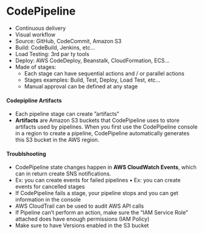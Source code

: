 # CodePipeline

- Continuous delivery
- Visual workflow
- Source: GitHub, CodeCommit, Amazon S3
- Build: CodeBuild, Jenkins, etc...
- Load Testing: 3rd par ty tools
- Deploy: AWS CodeDeploy, Beanstalk, CloudFormation, ECS...
- Made of stages:
    - Each stage can have sequential actions and / or parallel actions
    - Stages examples: Build, Test, Deploy, Load Test, etc...
    - Manual approval can be defined at any stage

#### Codepipline Artifacts
- Each pipeline stage can create ”artifacts”
- **Artifacts** are Amazon S3 buckets that CodePipeline uses to store artifacts used by pipelines. When you first use the CodePipeline console in a region to create a pipeline, CodePipeline automatically generates this S3 bucket in the AWS region.

#### Troublshooting
- CodePipeline state changes happen in **AWS CloudWatch Events**, which can in return create SNS notifications.
- Ex: you can create events for failed pipelines • Ex: you can create events for cancelled stages
- If CodePipeline fails a stage, your pipeline stops and you can get information in the console
- AWS CloudTrail can be used to audit AWS API calls
- If Pipeline can’t perform an action, make sure the “IAM Service Role” attached does have enough permissions (IAM Policy)
- Make sure to have Versions enabled in the S3 bucket